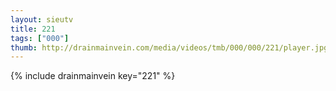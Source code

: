 ```yaml
--- 
layout: sieutv
title: 221
tags: ["000"]
thumb: http://drainmainvein.com/media/videos/tmb/000/000/221/player.jpg
---
```

{% include drainmainvein key="221" %} 
